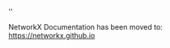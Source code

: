 '<meta http-equiv="refresh" content="0; URL=https://networkx.github.io/documentation/latest/./auto_examples/algorithms/plot_davis_club.html">'

NetworkX Documentation has been moved to:<br><a href="https://networkx.github.io">https://networkx.github.io</a>

